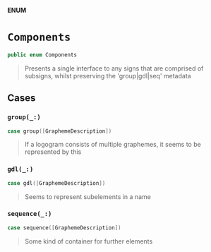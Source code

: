 **ENUM**

# `Components`

```swift
public enum Components
```

> Presents a single interface to any signs that are comprised of subsigns, whilst preserving the 'group|gdl|seq' metadata

## Cases
### `group(_:)`

```swift
case group([GraphemeDescription])
```

> If a logogram consists of multiple graphemes, it seems to be represented by this

### `gdl(_:)`

```swift
case gdl([GraphemeDescription])
```

> Seems to represent subelements in a name

### `sequence(_:)`

```swift
case sequence([GraphemeDescription])
```

> Some kind of container for further elements
